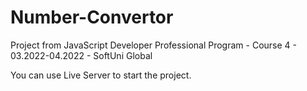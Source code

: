 # Number-Convertor
Project from JavaScript Developer Professional Program - Course 4 - 03.2022-04.2022 - SoftUni Global

You can use Live Server to start the project.
